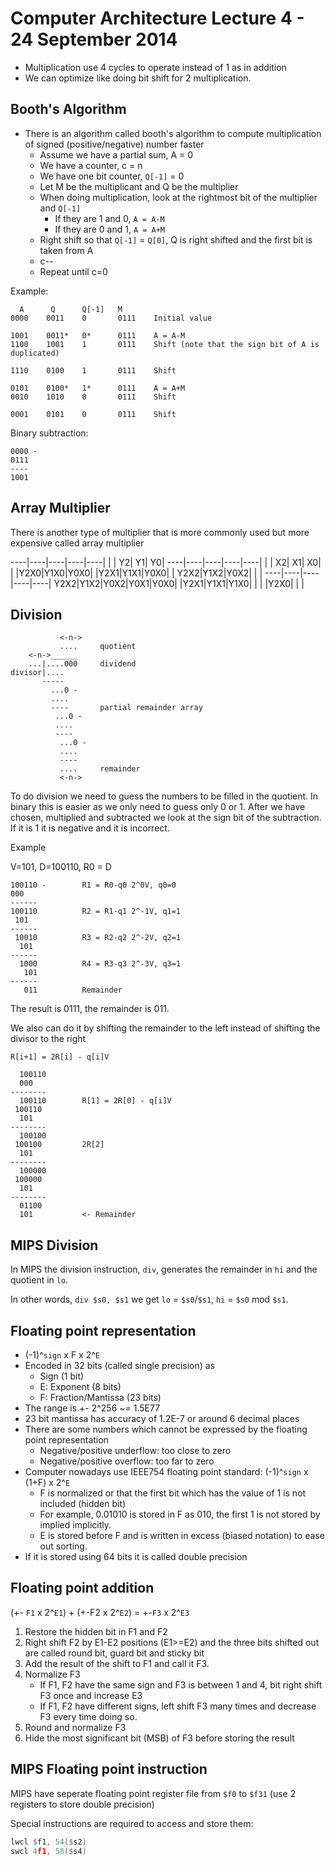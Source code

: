 # Computer Architecture Lecture 4 - 24 September 2014

- Multiplication use 4 cycles to operate instead of 1 as in addition
- We can optimize like doing bit shift for 2 multiplication.

## Booth's Algorithm

- There is an algorithm called booth's algorithm to compute multiplication of signed (positive/negative) number faster
  - Assume we have a partial sum, A = 0
  - We have a counter, c = n
  - We have one bit counter, `Q[-1]` = 0
  - Let M be the multiplicant and Q be the multiplier
  - When doing multiplication, look at the rightmost bit of the multiplier and `Q[-1]`
  	- If they are 1 and 0, `A = A-M`
  	- If they are 0 and 1, `A = A+M`
  - Right shift so that `Q[-1]` = `Q[0]`, Q is right shifted and the first bit is taken from A
  - c--
  - Repeat until c=0

Example:

	  A		 Q		Q[-1]	M
	0000	0011	0		0111	Initial value

	1001	0011*	0*		0111	A = A-M
	1100	1001	1		0111	Shift (note that the sign bit of A is duplicated)

	1110	0100	1		0111	Shift

	0101	0100*	1*		0111	A = A+M
	0010	1010	0		0111	Shift

	0001	0101	0		0111	Shift


Binary subtraction:

	0000 -
	0111
	----
	1001

## Array Multiplier

There is another type of multiplier that is more commonly used but more expensive called array multiplier

----|----|----|----|----|
    |    |  Y2|  Y1|  Y0|
----|----|----|----|----|
    |    |  X2|  X1|  X0|
    |    |Y2X0|Y1X0|Y0X0|
    |Y2X1|Y1X1|Y0X0|    |
Y2X2|Y1X2|Y0X2|    |    |
----|----|----|----|----|
Y2X2|Y1X2|Y0X2|Y0X1|Y0X0|
    |Y2X1|Y1X1|Y1X0|    |
    |    |Y2X0|    |    |

## Division

			   <-n->
			   .... 	quotient
		<-n->______
		...|....000		dividend
	divisor|....
		   -----
		     ...0 -
		     ....
		     ----		partial remainder array
		      ...0 -
		      ....
		      ----
		       ...0 -
		       ....
		       ----
		       ....		remainder
		       <-n->

To do division we need to guess the numbers to be filled in the quotient. In binary this is easier as we only need to guess only 0 or 1. After we have chosen, multiplied and subtracted we look at the sign bit of the subtraction. If it is 1 it is negative and it is incorrect.

Example

V=101, D=100110, R0 = D

	100110 -		R1 = R0-q0 2^0V, q0=0
	000
	------
	100110			R2 = R1-q1 2^-1V, q1=1
	 101
	------
	 10010			R3 = R2-q2 2^-2V, q2=1
	  101
	------
	  1000			R4 = R3-q3 2^-3V, q3=1
	   101
	------
	   011			Remainder

The result is 0111, the remainder is 011.

We also can do it by shifting the remainder to the left instead of shifting the divisor to the right

	R[i+1] = 2R[i] - q[i]V

	  100110
	  000
	--------
	  100110		R[1] = 2R[0] - q[i]V
	 100110
	  101
	--------
	  100100
	 100100			2R[2]
	  101
	--------
	  100000
	 100000
	  101
	--------
	  01100
	  101			<- Remainder

## MIPS Division

In MIPS the division instruction, `div`, generates the remainder in `hi` and the quotient in `lo`.

In other words, `div $s0, $s1` we get `lo` = `$s0`/`$s1`, `hi` = `$s0` mod `$s1`.

## Floating point representation

- (-1)^`sign` x F x 2^`E`
- Encoded in 32 bits (called single precision) as
  - Sign (1 bit)
  - E: Exponent (8 bits)
  - F: Fraction/Mantissa (23 bits)
- The range is +- 2^256 ~= 1.5E77
- 23 bit mantissa has accuracy of 1.2E-7 or around 6 decimal places
- There are some numbers which cannot be expressed by the floating point representation
  - Negative/positive underflow: too close to zero
  - Negative/positive overflow: too far to zero
- Computer nowadays use IEEE754 floating point standard: (-1)^`sign` x (1+F) x 2^`E`
  - F is normalized or that the first bit which has the value of 1 is not included (hidden bit)
  - For example, 0.01010 is stored in F as 010, the first 1 is not stored by implied implicitly.
  - E is stored before F and is written in excess (biased notation) to ease out sorting.
- If it is stored using 64 bits it is called double precision

## Floating point addition

(+- `F1` x 2^`E1`) + (+-F2 x 2^`E2`) = +-`F3` x 2^`E3`

1. Restore the hidden bit in F1 and F2
2. Right shift F2 by E1-E2 positions (E1>=E2) and the three bits shifted out are called round bit, guard bit and sticky bit
3. Add the result of the shift to F1 and call it F3.
4. Normalize F3
   - If F1, F2 have the same sign and F3 is between 1 and 4, bit right shift F3 once and increase E3
   - If F1, F2 have different signs, left shift F3 many times and decrease F3 every time doing so.
5. Round and normalize F3
6. Hide the most significant bit (MSB) of F3 before storing the result

## MIPS Floating point instruction

MIPS have seperate floating point register file from `$f0` to `$f31` (use 2 registers to store double precision)

Special instructions are required to access and store them:

```asm
lwcl $f1, 54($s2)
swcl 4f1, 58($s4)
```
